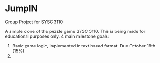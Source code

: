 # JumpIN
Group Project for SYSC 3110

A simple clone of the puzzle game SYSC 3110. This is being made for educational purposes only.
4 main milestone goals:
  1. Basic game logic, implemented in text based format. Due October 18th (15%)
  2.
